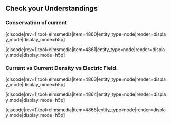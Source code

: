 ## Check your Understandings

### Conservation of current

[ciscode|rev=1|tool=elmsmedia|item=4860|entity_type=node|render=display_mode|display_mode=h5p]

[ciscode|rev=1|tool=elmsmedia|item=4861|entity_type=node|render=display_mode|display_mode=h5p]

###  Current vs Current Density vs Electric Field. 

[ciscode|rev=1|tool=elmsmedia|item=4863|entity_type=node|render=display_mode|display_mode=h5p]

[ciscode|rev=1|tool=elmsmedia|item=4864|entity_type=node|render=display_mode|display_mode=h5p]

[ciscode|rev=1|tool=elmsmedia|item=4865|entity_type=node|render=display_mode|display_mode=h5p]